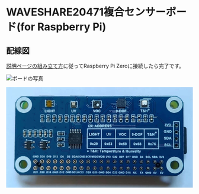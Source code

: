 # WAVESHARE20471複合センサーボード(for Raspberry Pi)

## 配線図

[説明ページの組み立て方](https://www.waveshare.com/wiki/Environment_Sensor_HAT#Hardware_connection)に従ってRaspberry Pi Zeroに接続したら完了です。


![ボードの写真](../../../partsImgs/WAVESHARE-20471.jpg "ボードの写真")

![ボードの写真 alt](https://github.com/chirimen-oh/chirimen.org/blob/master/partsImgs/WAVESHARE-20471.jpg)
